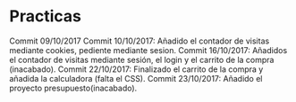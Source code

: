 # Practicas
Commit 09/10/2017
Commit 10/10/2017: Añadido el contador de visitas mediante cookies, pediente mediante sesion.
Commit 16/10/2017: Añadidos el contador de visitas mediante sesión, el login y el carrito de la compra (inacabado).
Commit 22/10/2017: Finalizado el carrito de la compra y añadida la calculadora (falta el CSS).
Commit 23/10/2017: Añadido el proyecto presupuesto(inacabado).